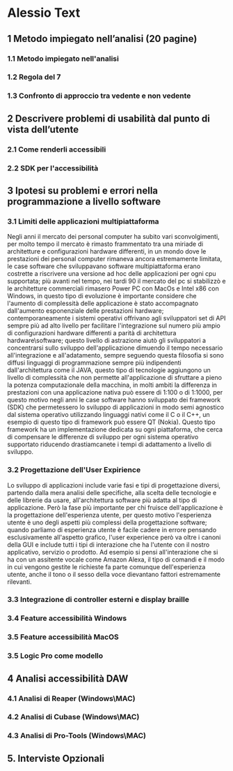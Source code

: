 # Alessio Text

## 1 Metodo impiegato nell’analisi (20 pagine)
### 1.1 Metodo impiegato nell'analisi
### 1.2 Regola del 7
### 1.3 Confronto di approccio tra vedente e non vedente 

## 2 Descrivere problemi di usabilità dal punto di vista dell’utente
### 2.1 Come renderli accessibili
### 2.2 SDK per l'accessibilità

## 3 Ipotesi su problemi e errori nella programmazione a livello software
### 3.1 Limiti delle applicazioni multipiattaforma

Negli anni il mercato dei personal computer ha subito vari sconvolgimenti, per molto tempo il mercato è rimasto frammentato tra una miriade di architetture e configurazioni hardware differenti, in un mondo dove le prestazioni dei personal computer rimaneva ancora estremamente limitata, le case software che sviluppavano software multipiattaforma erano costrette a riscrivere una versione ad hoc delle applicazioni per ogni cpu supportata; più avanti nel tempo, nei tardi 90 il mercato del pc si stabilizzò e le architetture commerciali rimasero Power PC con MacOs e Intel x86 con Windows, in questo tipo di evoluzione è importante considere che l'aumento di complessità delle applicazione è stato accompagnato dall'aumento esponenziale delle prestazioni hardware; contemporaneamente i sistemi operativi offrivano agli sviluppatori set di API sempre più ad alto livello per facilitare l'integrazione sul numero più ampio di configurazioni hardware differenti a parità di architettura hardware\software; questo livello di astrazione aiutò gli sviluppatori a concentrarsi sullo sviluppo dell'applicazione dimuendo il tempo necessario all'integrazione e all'adatamento, sempre seguendo questa filosofia si sono diffusi linguaggi di programmazione sempre più indipendenti dall'architettura come il JAVA, questo tipo di tecnologie aggiungono un livello di complessità che non permette all'applicazione di sfruttare a pieno la potenza computazionale della macchina, in molti ambiti la differenza in prestazioni con una applicazione nativa può essere di 1:100 o di 1:1000, per questo motivo negli anni le case software hanno sviluppato dei framework (SDK) che permetessero lo sviluppo di applicazioni in modo semi agnostico dal sistema operativo utilizzando linguaggi nativi come il C o il C++, un esempio di questo tipo di framework può essere QT (Nokia). Questo tipo framework ha un implementazione dedicata su ogni piattaforma, che cerca di compensare le differenze di sviluppo per ogni sistema operativo supportato riducendo drastiamcanete i tempi di adattamento a livello di sviluppo.


### 3.2 Progettazione dell'User Expirience

Lo sviluppo di applicazioni include varie fasi e tipi di progettazione diversi, partendo dalla mera analisi delle specifiche, alla scelta delle tecnologie e delle librerie da usare, all'architettura software più adatta al tipo di applicazione. Però la fase più importante per chi fruisce dell'applicazione è la progettazione dell'esperienza utente, per questo motivo l'esperienza utente è uno degli aspetti più complessi della progettazione software; quando parliamo di esperienza utente è facile cadere in errore pensando esclusivamente all'aspetto grafico, l'user experience però va oltre i canoni della GUI e include tutti i tipi di interazione che ha l'utente con il nostro applicativo, servizio o prodotto. Ad esempio si pensi all'interazione che si ha con un assitente vocale come Amazon Alexa, il tipo di comandi e il modo in cui vengono gestite le richieste fa parte comunque dell'esperienza utente, anche il tono o il sesso della voce dievantano fattori estremamente rilevanti. 

### 3.3 Integrazione di controller esterni e display braille
### 3.4 Feature accessibilità Windows
### 3.5 Feature accessibilità MacOS
### 3.5 Logic Pro come modello

## 4 Analisi accessibilità DAW
### 4.1 Analisi di Reaper (Windows\MAC)
### 4.2 Analisi di Cubase (Windows\MAC)
### 4.3 Analisi di Pro-Tools (Windows\MAC)

## 5. Interviste Opzionali
